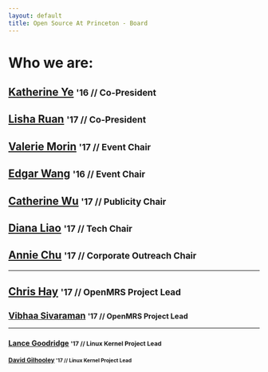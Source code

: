 ```yaml
---
layout: default
title: Open Source At Princeton - Board
---
```


# Who we are:

## [Katherine Ye](mailto:kye@princeton.edu) <small>'16 // Co-President</small>

## [Lisha Ruan]() <small>'17 // Co-President</small>

## [Valerie Morin]() <small>'17 // Event Chair</small>

## [Edgar Wang]() <small>'16 // Event Chair</small>

## [Catherine Wu]() <small>'17 // Publicity Chair</small>

## [Diana Liao]() <small>'17 // Tech Chair</small>

## [Annie Chu]()  <small>'17 // Corporate Outreach Chair</small>

---

## [Chris Hay]() <small>'17 // OpenMRS Project Lead

## [Vibhaa Sivaraman]() <small>'17 // OpenMRS Project Lead

---

## [Lance Goodridge]() <small>'17 // Linux Kernel Project Lead

## [David Gilhooley]() <small>'17 // Linux Kernel Project Lead
